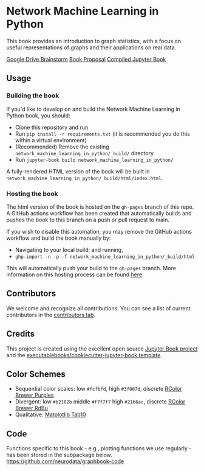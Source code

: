 # Network Machine Learning in Python

This book provides an introduction to graph statistics, with a focus on useful representations of graphs and their applications on real data.

[Google Drive Brainstorm](https://drive.google.com/drive/folders/1mcMQWv0WfydQSdgchhla7XHj2PBPD-b9?usp=sharing)
[Book Proposal](https://docs.google.com/document/d/1VTlNaogB-WPyex9LYVh7PvmED9S8rNqHoTXlTre_ASA/edit?usp=sharing)
[Compiled Jupyter Book](http://docs.neurodata.io/graph-stats-book/)

## Usage

### Building the book

If you'd like to develop on and build the Network Machine Learning in Python book, you should:

- Clone this repository and run
- Run `pip install -r requirements.txt` (it is recommended you do this within a virtual environment)
- (Recommended) Remove the existing `network_machine_learning_in_python/_build/` directory
- Run `jupyter-book build network_machine_learning_in_python/`

A fully-rendered HTML version of the book will be built in `network_machine_learning_in_python/_build/html/index.html`.

### Hosting the book

The html version of the book is hosted on the `gh-pages` branch of this repo. A GitHub actions workflow has been created that automatically builds and pushes the book to this branch on a push or pull request to main.

If you wish to disable this automation, you may remove the GitHub actions workflow and build the book manually by:

- Navigating to your local build; and running,
- `ghp-import -n -p -f network_machine_learning_in_python/_build/html`

This will automatically push your build to the `gh-pages` branch. More information on this hosting process can be found [here](https://jupyterbook.org/publish/gh-pages.html#manually-host-your-book-with-github-pages).

## Contributors

We welcome and recognize all contributions. You can see a list of current contributors in the [contributors tab](https://github.com/jovo/network_machine_learning_in_python/graphs/contributors).

## Credits

This project is created using the excellent open source [Jupyter Book project](https://jupyterbook.org/) and the [executablebooks/cookiecutter-jupyter-book template](https://github.com/executablebooks/cookiecutter-jupyter-book).

## Color Schemes

- Sequential color scales: low `#fcfbfd`, high `#3f007d`, discrete [RColor Brewer Purples](https://colorbrewer2.org/#type=sequential&scheme=Purples&n=8)
- Divergent: low `#b2182b` middle `#f7f7f7` high `#2166ac`, discrete [RColor Brewer RdBu](https://colorbrewer2.org/#type=diverging&scheme=RdBu&n=9)
- Qualitative: [Matplotlib Tab10](https://matplotlib.org/stable/_images/sphx_glr_colormaps_006.png)

## Code
Functions specific to this book - e.g., plotting functions we use regularly - has been stored in the subpackage below.
https://github.com/neurodata/graphbook-code
